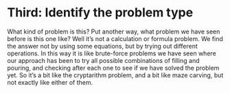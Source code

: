# Third: Identify the problem type

What kind of problem is this? Put another way, what problem we have seen before
is this one like? Well it’s not a calculation or formula problem. We
find the answer not by using some equations, but by trying out different
operations. In this way it is like brute-force problems we have seen
where our approach has been to try all possible combinations of filling
and pouring, and checking after each one to see if we have solved the
problem yet. So it’s a bit like the cryptarithm problem, and a bit like
maze carving, but not exactly like either of them.
